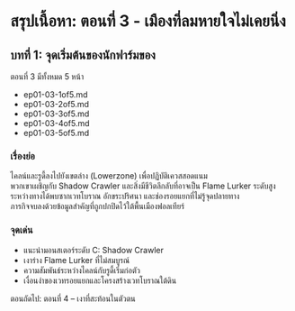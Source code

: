 # สรุปเนื้อหา: ตอนที่ 3 - เมืองที่ลมหายใจไม่เคยนิ่ง
## บทที่ 1: จุดเริ่มต้นของนักฟาร์มของ

ตอนที่ 3 มีทั้งหมด 5 หน้า

- ep01-03-1of5.md
- ep01-03-2of5.md
- ep01-03-3of5.md
- ep01-03-4of5.md
- ep01-03-5of5.md

### เรื่องย่อ
ไคลน์และรูดี้ลงไปยังเขตล่าง (Lowerzone) เพื่อปฏิบัติเควสสอดแนม  
พวกเขาเผชิญกับ Shadow Crawler และสิ่งมีชีวิตลึกลับที่อาจเป็น Flame Lurker ระดับสูง  
ระหว่างทางได้พบซากเวทโบราณ อักขระปริศนา และช่องรอยแยกที่ไม่รู้จุดปลายทาง  
ภารกิจจบลงด้วยข้อมูลสำคัญที่ถูกปกปิดไว้ใต้พื้นเมืองฟอลเทียร์

### จุดเด่น
- แนะนำมอนสเตอร์ระดับ C: Shadow Crawler
- เงาร่าง Flame Lurker ที่ไม่สมบูรณ์
- ความสัมพันธ์ระหว่างไคลน์กับรูดี้เริ่มก่อตัว
- เงื่อนงำของเวทรอยแยกและโครงสร้างเวทโบราณใต้ดิน

ตอนถัดไป: ตอนที่ 4 – เงาที่สะท้อนในตัวตน
